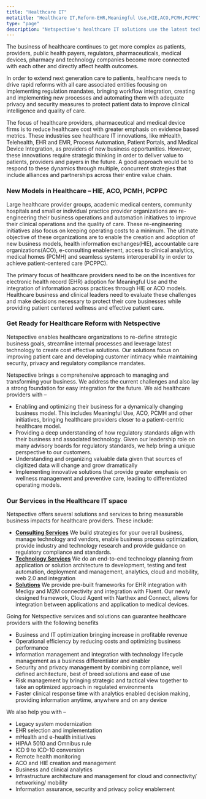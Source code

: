 ```yaml
---
title: "Healthcare IT"
metatitle: "Healthcare IT,Reform-EHR,Meaningful Use,HIE,ACO,PCMH,PCPPC"
type: "page"
description: "Netspective's healthcare IT solutions use the latest technologies to improve patient care and maintain security, privacy and regulatory compliance mandates."
---
```

The business of healthcare continues to get more complex as patients, providers, public health payers, regulators, pharmaceuticals, medical devices, pharmacy and technology companies become more connected with each other and directly affect health outcomes.

In order to extend next generation care to patients, healthcare needs to drive rapid reforms with all care associated entities focusing on implementing regulation mandates, bringing workflow integration, creating and implementing new processes and automating them with adequate privacy and security measures to protect patient data to improve clinical intelligence and quality of care.

The focus of healthcare providers, pharmaceutical and medical device firms is to reduce healthcare cost with greater emphasis on evidence based metrics. These industries see healthcare IT innovations, like mHealth, Telehealth, EHR and EMR, Process Automation, Patient Portals, and Medical Device Integration, as providers of new business opportunities. However, these innovations require strategic thinking in order to deliver value to patients, providers and payers in the future. A good approach would be to respond to these dynamics through multiple, concurrent strategies that include alliances and partnerships across their entire value chain.

### New Models in Healthcare – HIE, ACO, PCMH, PCPPC
Large healthcare provider groups, academic medical centers, community hospitals and small or individual practice provider organizations are re-engineering their business operations and automation initiatives to improve their clinical operations and the quality of care. These re-engineering initiatives also focus on keeping operating costs to a minimum. The ultimate objective of these organizations are to enable the creation and adoption of new business models, health information exchanges(HIE), accountable care organizations(ACO), e-consulting enablement, access to clinical analytics, medical homes (PCMH) and seamless systems interoperability in order to achieve patient-centered care (PCPPC).

The primary focus of healthcare providers need to be on the incentives for electronic health record (EHR) adoption for Meaningful Use and the integration of information across practices through HIE or ACO models. Healthcare business and clinical leaders need to evaluate these challenges and make decisions necessary to protect their core businesses while providing patient centered wellness and effective patient care.

### Get Ready for Healthcare Reform with Netspective
Netspective enables healthcare organizations to re-define strategic business goals, streamline internal processes and leverage latest technology to create cost effective solutions. Our solutions focus on improving patient care and developing customer intimacy while maintaining security, privacy and regulatory compliance mandates.

Netspective brings a comprehensive approach to managing and transforming your business. We address the current challenges and also lay a strong foundation for easy integration for the future. We aid healthcare providers with –

* Enabling and optimizing their business for a dynamically changing business model. This includes Meaningful Use, ACO, PCMH and other initiatives, bringing healthcare providers closer to a patient-centric healthcare model.
* Providing a deep understanding of how regulatory standards align with their business and associated technology. Given our leadership role on many advisory boards for regulatory standards, we help bring a unique perspective to our customers.
* Understanding and organizing valuable data given that sources of digitized data will change and grow dramatically
* Implementing innovative solutions that provide greater emphasis on wellness management and preventive care, leading to differentiated operating models.

### Our Services in the Healthcare IT space
Netspective offers several solutions and services to bring measurable business impacts for healthcare providers. These include:

* **[Consulting Services](/consulting-services/)** We build strategies for your overall business, manage technology and vendors, enable business process optimization, provide industry and technology research and provide guidance on regulatory compliance and standards.
* **[Technology Services](/technology-services/)** We do an end-to-end technology planning from application or solution architecture to development, testing and test automation, deployment and management, analytics, cloud and mobility, web 2.0 and integration
* **[Solutions](/solutions/)** We provide pre-built frameworks for EHR integration with Medigy and M2M connectivity and integration with Fluent. Our newly designed framework, Cloud Agent with Narthex and Connect, allows for integration between applications and application to medical devices.

Going for Netspective services and solutions can guarantee healthcare providers with the following benefits

* Business and IT optimization bringing increase in profitable revenue
* Operational efficiency by reducing costs and optimizing business performance
* Information management and integration with technology lifecycle management as a business differentiator and enabler
* Security and privacy management by combining compliance, well defined architecture, best of breed solutions and ease of use
* Risk management by bringing strategic and tactical view together to take an optimized approach in regulated environments
* Faster clinical response time with analytics enabled decision making, providing information anytime, anywhere and on any device

We also help you with –

* Legacy system modernization
* EHR selection and implementation
* mHealth and e-health initiatives
* HIPAA 5010 and Omnibus rule
* ICD 9 to ICD-10 conversion
* Remote health monitoring
* ACO and HIE creation and management
* Business and clinical analytics
* Infrastructure architecture and management for cloud and connectivity/ networking/ mobility
* Information assurance, security and privacy policy enablement